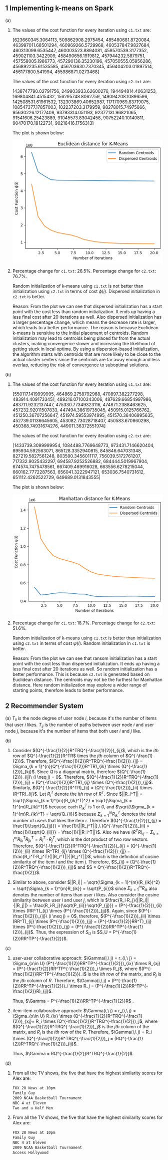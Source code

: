## 1 Implementing k-means on Spark

(a)

1. The values of the cost function for every iteration using `c1.txt` are:

   [623660345.3064113, 509862908.2975454, 485480681.8720084, 463997011.68501294, 460969266.5729968, 460537847.9827684, 460313099.6535447, 460003523.8894081, 459570539.3177352, 459021103.3422909, 458490656.1919812, 457944232.5879751, 457558005.1986773, 457290136.35230196, 457050555.05956286, 456892235.61535585, 456703630.7370345, 456404203.01897514, 456177800.541994, 455986871.0273468]

   The values of the cost function for every iteration using `c2.txt` are:

   [438747790.02791756, 249803933.62600276, 194494814.40631253, 169804841.4515432, 156295748.8062759, 149094208.10896596, 142508531.61961532, 132303869.40652987, 117170969.83719075, 108547377.17857003, 102237203.3179959, 98278015.74975666, 95630226.12177408, 93793314.051193, 92377131.96821065, 91541606.25423889, 91045573.83042458, 90752240.10140811, 90470170.18122731, 90216416.1756313]

   The plot is shown below:

   ![image-20231129101925345](1.png)

2. Percentage change for `c1.txt`: 26.5%. Percentage change for `c2.txt`: 76.7%.

   Random initialization of k-means using `c1.txt` is not better than initialization using `c2.txt` in terms of cost $\phi(i)$.  Dispersed initialization in `c2.txt` is better. 

   Reason: From the plot we can see that dispersed initialization has a start point with the cost less than random initialization. It ends up having a less final cost after 20 iterations as well. Also dispersed initialization has a larger percentage change, which means the decrease rate is larger, which leads to a better performance. The reason is because Euclidean k-means is sensitive to the initial placement of centroids. Random initialization may lead to centroids being placed far from the actual clusters, making convergence slower and increasing the likelihood of getting stuck in local optima. By using a dispersion-based initialization, the algorithm starts with centroids that are more likely to be close to the actual cluster centers since the centroids are far away enough and less overlap, reducing the risk of convergence to suboptimal solutions.

(b)

1. The values of the cost function for every iteration using `c1.txt` are:

   [550117.1419999995, 464869.2758792968, 470897.382277298, 483914.4091733451, 489216.07100343006, 487629.66854997986, 483711.9232137447, 475330.77349323116, 474871.2388463625, 457232.92011507833, 447494.38619735045, 450915.0125766762, 451250.36707256647, 451974.59553974995, 451570.36406995635, 452739.01136645605, 453082.73028718407, 450583.670860298, 450368.74931674276, 449011.36372551974]

   The values of the cost function for every iteration using `c2.txt` are:

   [1433739.3099999954, 1084488.7769648773, 973431.7146620404, 895934.592563071, 865128.3352940815, 845846.647031348, 827219.5827561248, 803590.3456011117, 756039.5172761207, 717332.9025432297, 694587.9252526882, 684444.5019967904, 674574.7475478561, 667409.469916028, 663556.6278215044, 660162.7772287563, 656041.3222947121, 653036.7540731612, 651112.4262522729, 649689.0131843555]

   The plot is shown below:

   ![image-20231129103538032](2.png)

2. Percentage change for `c1.txt`: 18.7%. Percentage change for `c2.txt`: 51.6%.

   Random initialization of k-means using `c1.txt` is better than initialization using `c2.txt` in terms of cost $\psi(i)$. Random initialization in `c1.txt` is better. 

   Reason: From the plot we can see that ransom initialization has a start point with the cost less than dispersed initialization. It ends up having a less final cost after 20 iterations as well. So random initialization has a better performance. This is because `c2.txt` is generated based on Euclidean distance. The centroids may not be the furthest for Manhattan distance. Here random initialization may explore a wider range of starting points, therefore leads to better performance.

## 2 Recommender System

(a) $T_{ii}$ is the node degree of user node $i$, because it's the number of items that user $i$ likes. $T_{ij}$ is the number of paths between user node $i$ and user node $j$, because it's the number of items that both user $i$ and $j$ like.

(b) 

1. Consider $(Q^{-\frac{1}{2}}R^TRQ^{-\frac{1}{2}})_{ij}$, which is the $ith$ row of $Q^{-\frac{1}{2}}R^TR$ times the $jth$ column of $Q^{-\frac{1}{2}}$. Therefore,  $(Q^{-\frac{1}{2}}R^TRQ^{-\frac{1}{2}})_{ij} = \Sigma_{k = 1}^{n}(Q^{-\frac{1}{2}}R^TR)_{ik} \times (Q^{-\frac{1}{2}})_{kj}$. Since $Q$ is a diagonal matrix, therefore $(Q^{-\frac{1}{2}})_{ij}\ (i \neq j) = 0$. Therefore,  $(Q^{-\frac{1}{2}}R^TRQ^{-\frac{1}{2}})_{ij} = (Q^{-\frac{1}{2}}R^TR)_{ij} \times (Q^{-\frac{1}{2}})_{jj}$. Similarly, $(Q^{-\frac{1}{2}}R^TR)_{ij} = (Q^{-\frac{1}{2}})_{ii} \times (R^TR)_{ij}$. Let $R_i^T$ denote the $ith$ row of $R^T$. Since $||R_i^T|| = \sqrt{\Sigma_{k = 1}^{m}(R_{ik}^T)^2} = \sqrt{\Sigma_{k = 1}^{m}R_{ik}^T}$ because each $R_{ik}^T$ is 1 or 0, and $\sqrt{\Sigma_{k = 1}^{m}R_{ik}^T} = \sqrt{Q_{ii}}$ because $\Sigma_{k = 1}^{m}R_{ik}^T$ denotes the total number of users that likes the item $i$. Therefore $(Q^{-\frac{1}{2}})_{jj} = \frac{1}{\sqrt{Q_{jj}}} = \frac{1}{||R_j^T||},\ (Q^{-\frac{1}{2}})_{ii} = \frac{1}{\sqrt{Q_{ii}}} = \frac{1}{||R_i^T||}$. Also we have $(R^TR)_{ij} = \Sigma_{k = 1}^mR_{ik}^TR_{jk}^T = R_i^T·R_j^T$, which is the dot product of two row vectors. Therefore, $(Q^{-\frac{1}{2}}R^TRQ^{-\frac{1}{2}})_{ij} =  (Q^{-\frac{1}{2}})_{ii} \times (R^TR)_{ij} \times (Q^{-\frac{1}{2}})_{jj} = \frac{R_i^T·R_j^T}{||R_i^T||·||R_j^T||}$, which is the definition of cosine similarity of the item $i$ and the item $j$. Therefore, $S_{ij} = (Q^{-\frac{1}{2}}R^TRQ^{-\frac{1}{2}})_{ij}$ and $S = Q^{-\frac{1}{2}}R^TRQ^{-\frac{1}{2}}$.

2. Similar to above, consider $||R_i|| = \sqrt{\Sigma_{k = 1}^{m}(R_{ik})^2} = \sqrt{\Sigma_{k = 1}^{m}R_{ik}} = \sqrt{P_{ii}}$ since $\Sigma_{k = 1}^{m}R_{ik}$ also denotes the number of items than user $i$ likes. Also consider the cosine similarity between user $i$ and user $j$, which is $\frac{R_i·R_j}{||R_i||·||R_j||} = \frac{R_i·R_j}{\sqrt{P_{ii}}·\sqrt{P_{jj}}} = (P^{-\frac{1}{2}})_{ii} \times (RR^T)_{ij} \times (P^{-\frac{1}{2}})_{jj}$. Again, since $(P^{-\frac{1}{2}})_{ij}\ (i \neq j) = 0$, therefore, $(P^{-\frac{1}{2}})_{ii} \times (RR^T)_{ij} \times (P^{-\frac{1}{2}})_{jj} = (P^{-\frac{1}{2}}RR^T)_{ij} \times (P^{-\frac{1}{2}})_{jj} = (P^{-\frac{1}{2}}RR^TP^{-\frac{1}{2}})_{ij}$. Thus, the expression of $S_U$ is $S_U = P^{-\frac{1}{2}}RR^TP^{-\frac{1}{2}}$.

(c) 

1. user-user collaborative approach: $\Gamma(i,\ j) = r_{i,\ j} = \Sigma_{x\in U} (P^{-\frac{1}{2}}RR^TP^{-\frac{1}{2}})_{ix} \times R_{xj} = (P^{-\frac{1}{2}}RR^TP^{-\frac{1}{2}})_i \times R_j$, where $(P^{-\frac{1}{2}}RR^TP^{-\frac{1}{2}})_i$ is the $ith$ row of the matrix, and $R_j$ is the $jth$ column of $R$. Therefore, $\Gamma(i,\ j) = (P^{-\frac{1}{2}}RR^TP^{-\frac{1}{2}})_i \times R_j = (P^{-\frac{1}{2}}RR^TP^{-\frac{1}{2}}R)_{ij}$.

   Thus, $\Gamma = P^{-\frac{1}{2}}RR^TP^{-\frac{1}{2}}R$ .

2. item-item collaborative approach: $\Gamma(i,\ j) = r_{i,\ j} = \Sigma_{x\in U} R_{ix} \times (Q^{-\frac{1}{2}}R^TRQ^{-\frac{1}{2}})_{xj}= R_i \times (Q^{-\frac{1}{2}}R^TRQ^{-\frac{1}{2}})_j$, where $(Q^{-\frac{1}{2}}R^TRQ^{-\frac{1}{2}})_j$ is the $jth$ column of the matrix, and $R_i$ is the $ith$ row of the $R$. Therefore, $\Gamma(i,\ j) = R_i \times (Q^{-\frac{1}{2}}R^TRQ^{-\frac{1}{2}})_j = (RQ^{-\frac{1}{2}}R^TRQ^{-\frac{1}{2}})_{ij}$.

   Thus, $\Gamma = RQ^{-\frac{1}{2}}R^TRQ^{-\frac{1}{2}}$.

(d) 

1. From all the TV shows, the five that have the highest similarity scores for Alex are:

   ```
   FOX 28 News at 10pm
   Family Guy
   2009 NCAA Basketball Tournament
   NBC 4 at Eleven
   Two and a Half Men
   ```

2. From all the TV shows, the five that have the highest similarity scores for Alex are:

   ```
   FOX 28 News at 10pm
   Family Guy
   NBC 4 at Eleven
   2009 NCAA Basketball Tournament
   Access Hollywood
   ```

   



